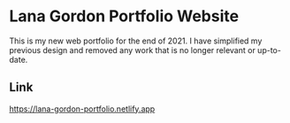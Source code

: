 # Lana Gordon Portfolio Website
This is my new web portfolio for the end of 2021. I have simplified my previous design and removed any work that is no longer relevant or up-to-date.

## Link
https://lana-gordon-portfolio.netlify.app
